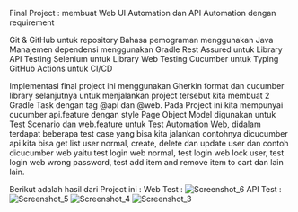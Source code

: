 Final Project : membuat Web UI Automation dan API Automation dengan requirement

Git & GitHub untuk repository
Bahasa pemograman menggunakan Java
Manajemen dependensi menggunakan Gradle
Rest Assured untuk Library API Testing
Selenium untuk Library Web Testing
Cucumber untuk Typing
GitHub Actions untuk CI/CD

Implementasi final project ini menggunakan Gherkin format dan cucumber library selanjutnya untuk menjalankan project tersebut kita membuat 2 Gradle Task dengan tag @api dan @web. Pada Project ini kita mempunyai cucumber api.feature dengan style Page Object Model digunakan untuk Test Scenario dan web.feature untuk Test Automation Web, didalam terdapat beberapa test case yang bisa kita jalankan contohnya dicucumber api kita bisa get list user normal, create, delete dan update user dan contoh dicucumber web yaitu test login web normal, test login web lock user, test login web wrong password, test add item and remove item to cart dan lain lain.

Berikut adalah hasil dari Project ini :
Web Test :
![Screenshot_6](https://github.com/user-attachments/assets/edddbbf6-581a-4da1-ab65-a0af3fafdba1)
API Test :
![Screenshot_5](https://github.com/user-attachments/assets/532fd077-47f4-46d5-8412-db99a51b87c9)
![Screenshot_4](https://github.com/user-attachments/assets/c6b999c1-b25e-4e9c-8c86-aef937e13da4)
![Screenshot_3](https://github.com/user-attachments/assets/ab1b0bc2-b843-431f-ad48-d148f5435cd8)
